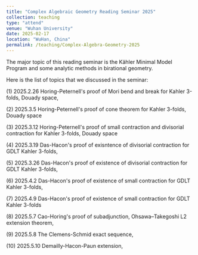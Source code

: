 ```yaml
---
title: "Complex Algebraic Geometry Reading Seminar 2025"
collection: teaching
type: "attend"
venue: "Wuhan University"
date: 2025-02-17
location: "WuHan, China"
permalink: /teaching/Complex-Algebra-Geometry-2025
---
```


The major topic of this reading seminar is the Kähler Minimal Model Program and some analytic methods in birational geometry.


Here is the list of topics that we discussed in the seminar:

(1) 2025.2.26 Horing-Peternell's proof of Mori bend and break for Kahler 3-folds, Douady space,

(2) 2025.3.5 Horing-Peternell's proof of cone theorem for Kahler 3-folds, Douady space

(3) 2025.3.12 Horing-Peternell's proof of small contraction and divisorial contraction for Kahler 3-folds, Douady space

(4) 2025.3.19 Das-Hacon's proof of exisntence of divisorial contraction for GDLT Kahler 3-folds,

(5) 2025.3.26 Das-Hacon's proof of existence of divisorial contraction for GDLT Kahler 3-folds,

(6) 2025.4.2 Das-Hacon's proof of existence of small contraction for GDLT Kahler 3-folds,

(7) 2025.4.9 Das-Hacon's proof of existence of small contraction for GDLT Kahler 3-folds

(8) 2025.5.7 Cao-Horing's proof of subadjunction, Ohsawa–Takegoshi L2 extension theorem,

(9) 2025.5.8 The Clemens-Schmid exact sequence,

(10) 2025.5.10 Demailly-Hacon-Paun extension,

